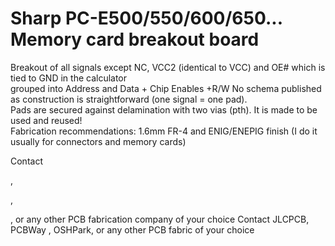 # Sharp PC-E500/550/600/650... Memory card breakout board
Breakout of all signals except NC, VCC2 (identical to VCC) and OE# which is tied to GND in the calculator<br>
grouped into Address and Data + Chip Enables +R/W
No schema published as construction is straightforward (one signal = one pad). <br>
Pads are secured against delamination with two vias (pth). It is made to be used and reused!<br>
Fabrication recommendations: 1.6mm FR-4 and ENIG/ENEPIG finish (I do it usually for connectors and memory cards)

Contact 

[JLCPCB]: https://jlcpcb.com/	"JLCPCB"

, 

[PCBWay]: https://pcbway.com/

 , 

[OSHPark]: https://oshpark.com/

, or any other PCB fabrication company of your choice
Contact JLCPCB, PCBWay , OSHPark, or any other PCB fabric of your choice

